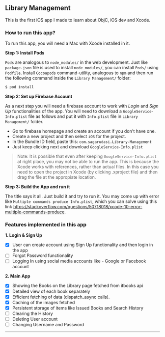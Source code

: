 ## Library Management

This is the first iOS app I made to learn about ObjC, iOS dev and Xcode. 

### How to run this app? 

To run this app, you will need a Mac with Xcode installed in it. 

**Step 1: Install Pods**

`Pods` are analogous to `node_modules/` in the web development. Just like `package.json` file is used to install `node_modules/`, you can install `Pods/` using `Podfile`. Install `Cocoapods` command-utility, analogous to `npm` and then run the following command inside the `Library Management/` folder:

```s
$ pod install
```

**Step 2: Set up Firebase Account**

As a next step you will need a firebase account to work with _Login_ and _Sign Up_ functionalities of the app. You will need to download a `GoogleService-Info.plist` file as follows and put it with `Info.plist` file in `Library Management/` folder. 

- Go to firebase homepage and create an account if you don't have one. 
- Create a new project and then select `iOS` for the project. 
- In the Bundle ID field, paste this: `com.sagarudasi.Library-Management`
- Just keep clicking next and download `GoogleService-Info.plist`

> Note: It is possible that even after keeping `GoogleService-Info.plist` at right place, you may not be able to run the app. This is because the Xcode works with references, rather than actual files. In this case you need to open the project in Xcode (by clicking .xproject file) and then drag the file at the appropiate location. 

**Step 3: Build the App and run it**

The title says it all. Just build it and try to run it. You may come up with error like `Multiple commands produce Info.plist`, which you can solve using this link https://stackoverflow.com/questions/50718018/xcode-10-error-multiple-commands-produce. 

### Features implemented in this app

**1. Login & Sign Up**

- [x] User can create account using Sign Up functionality and then login in the app 
- [ ] Forgot Password functionality
- [ ] Logging In using social media accounts like - Google or Facebook account

**2. Main App**

- [x] Showing the Books on the Library page fetched from itbooks api
- [x] Detailed view of each book separately 
- [x] Efficient fetching of data (dispatch_async calls). 
- [x] Caching of the images fetched
- [x] Persistent storage of items like Issued Books and Search History
- [ ] Clearing the History
- [ ] Deleting User account
- [ ] Changing Username and Password

<hr/>

